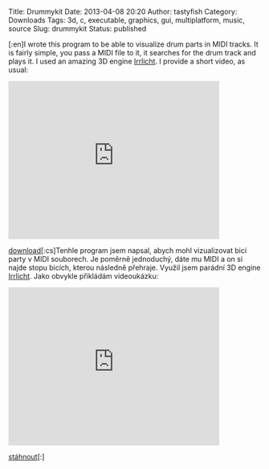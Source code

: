 Title: Drummykit
Date: 2013-04-08 20:20
Author: tastyfish
Category: Downloads
Tags: 3d, c, executable, graphics, gui, multiplatform, music, source
Slug: drummykit
Status: published

\[:en\]I wrote this program to be able to visualize drum parts in MIDI
tracks. It is fairly simple, you pass a MIDI file to it, it searches for
the drum track and plays it. I used an amazing 3D engine
[Irrlicht](http://irrlicht.sourceforge.net/). I provide a short video,
as usual:

<iframe width="420" height="315" src="https://www.youtube.com/embed/8amulG4VjWU?rel=0&amp;showinfo=0" frameborder="0" allowfullscreen></iframe>

[download](https://www.dropbox.com/s/febr4rkl7lf9yld/drummykit.zip?dl=0)\[:cs\]Tenhle
program jsem napsal, abych mohl vizualizovat bicí party v MIDI
souborech. Je poměrně jednoduchý, dáte mu MIDI a on si najde stopu
bicích, kterou následně přehraje. Využil jsem parádní 3D engine
[Irrlicht](http://irrlicht.sourceforge.net/). Jako obvykle přikládám
videoukázku:

<iframe width="420" height="315" src="https://www.youtube.com/embed/8amulG4VjWU?rel=0&amp;showinfo=0" frameborder="0" allowfullscreen></iframe>

[stáhnout](https://www.dropbox.com/s/febr4rkl7lf9yld/drummykit.zip?dl=0)\[:\]
